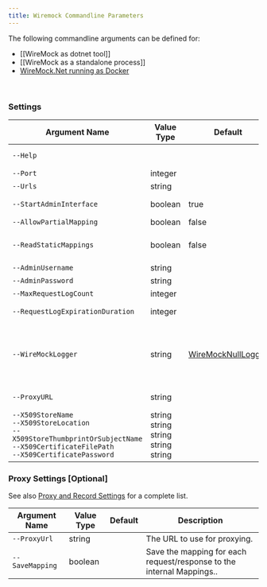 ```yaml
---
title: Wiremock Commandline Parameters
---
```


The following commandline arguments can be defined for:
- [[WireMock as dotnet tool]]
- [[WireMock as a standalone process]]
- [WireMock.Net running as Docker](https://github.com/WireMock-Net/WireMock.Net-docker)

<br>

### Settings
| Argument Name| Value Type | Default | Description |
| - | - | - | - |
| `--Help` | | | Show a link to this wiki-page
| `--Port` | integer | | [wiki-port](https://github.com/WireMock-Net/WireMock.Net/wiki/Settings#port)
| `--Urls` | string| | [wiki-urls](https://github.com/WireMock-Net/WireMock.Net/wiki/Settings#urls)
| `--StartAdminInterface` | boolean | true | Defines whether to start admin interface. |
| `--AllowPartialMapping` | boolean  | false | [wiki-allowpartialmapping](https://github.com/WireMock-Net/WireMock.Net/wiki/Settings#allowpartialmapping)  |
| `--ReadStaticMappings` | boolean | false | Defines if the static mappings should be read at startup. |
| `--AdminUsername` | string | | [wiki-adminusername](https://github.com/WireMock-Net/WireMock.Net/wiki/Settings#adminusername) |
| `--AdminPassword` | string | | [wiki-adminpassword](https://github.com/WireMock-Net/WireMock.Net/wiki/Settings#adminpassword) |
| `--MaxRequestLogCount` | integer | | [wiki-maxrequestlogcount](https://github.com/WireMock-Net/WireMock.Net/wiki/Settings#maxrequestlogcount)
| `--RequestLogExpirationDuration` | integer | | [wiki-requestlogexpirationduration](https://github.com/WireMock-Net/WireMock.Net/wiki/Settings#requestlogexpirationduration) |
| `--WireMockLogger` | string | [WireMockNullLogger](https://github.com/WireMock-Net/WireMock.Net/blob/master/src/WireMock.Net/Logging/WireMockNullLogger.cs) | You can also define the value `WireMockConsoleLogger`. In that case the [WireMockConsoleLogger](https://github.com/WireMock-Net/WireMock.Net/blob/master/src/WireMock.Net/Logging/WireMockConsoleLogger.cs) is used. |
| `--ProxyURL` | string | | [wiki-proxyandrecordsettings](https://github.com/WireMock-Net/WireMock.Net/wiki/Settings#proxyandrecordsettings) |
| `--X509StoreName`<br>`--X509StoreLocation`<br>`--X509StoreThumbprintOrSubjectName`<br>`--X509CertificateFilePath`<br>`--X509CertificatePassword` | string<br>string<br>string<br>string<br>string || [wiki-certificatesettings](https://github.com/WireMock-Net/WireMock.Net/wiki/Settings#certificatesettings)

### Proxy Settings [Optional]
See also [Proxy and Record Settings](https://github.com/WireMock-Net/WireMock.Net/wiki/Settings#proxyandrecordsettings) for a complete list.

| Argument Name| Value Type | Default | Description |
| - | - | - | - |
| `--ProxyUrl` | string | | The URL to use for proxying.
| `--SaveMapping` | boolean| | Save the mapping for each request/response to the internal Mappings..
